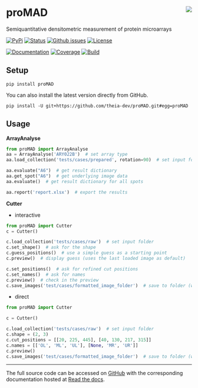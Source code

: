 # proMAD <img src='https://github.com/theia-dev/proMAD/raw/master/proMAD/data/templates/logo.png' align="right"/>
Semiquantitative densitometric measurement of protein microarrays


[![PyPi](https://img.shields.io/pypi/v/proMAD.svg?style=for-the-badge)](https://pypi.org/project/proMAD/)
[![Status](https://img.shields.io/pypi/status/proMAD.svg?style=for-the-badge)](https://pypi.org/project/proMAD/)
[![Github issues](https://img.shields.io/github/issues/theia-dev/proMAD.svg?style=for-the-badge)](https://github.com/theia-dev/proMAD/issues)
[![License](https://img.shields.io/github/license/theia-dev/proMAD.svg?style=for-the-badge)](https://github.com/theia-dev/proMAD/blob/master/LICENSE.txt)

[![Documentation](https://img.shields.io/readthedocs/promad.svg?style=for-the-badge)](https://promad.readthedocs.io)
[![Coverage](https://img.shields.io/coveralls/github/theia-dev/proMAD?style=for-the-badge)](https://coveralls.io/github/theia-dev/proMAD)
[![Build](https://img.shields.io/travis/theia-dev/proMAD.svg?style=for-the-badge)](https://travis-ci.org/theia-dev/proMAD)



## Setup
    pip install proMAD
    
You can also install the latest version directly from GitHub.

    pip install -U git+https://github.com/theia-dev/proMAD.git#egg=proMAD

    
## Usage
**ArrayAnalyse**
```python
from proMAD import ArrayAnalyse
aa = ArrayAnalyse('ARY022B')  # set array type
aa.load_collection('tests/cases/prepared', rotation=90)  # set input folder

aa.evaluate("A6")  # get result dictionary
aa.get_spot("A6")  # get underlying image data
aa.evaluate()  # get result dictionary for all spots

aa.report('report.xlsx')  # export the results
```
**Cutter**

* interactive
```python
from proMAD import Cutter
c = Cutter()

c.load_collection('tests/cases/raw')  # set input folder
c.set_shape()  # ask for the shape
c.guess_positions()  # use a simple guess as a starting point
c.preview()  # display guess (uses the last loaded image as default)

c.set_positions()  # ask for refined cut positions
c.set_names()  # ask for names
c.preview()  # check in the preview
c.save_images('test/cases/formatted_image_folder')  # save to folder (will be created if it does not exist)
```

* direct
```python
from proMAD import Cutter

c = Cutter()

c.load_collection('tests/cases/raw')  # set input folder
c.shape = (2, 3)
c.cut_positions = [[20, 225, 445], [40, 130, 217, 315]]
c.names = [['OL', 'ML', 'UL'], [None, 'MR', 'UR']]
c.preview()
c.save_images('test/cases/formatted_image_folder')  # save to folder (will be created if it does not exist)
```

***

The full source code can be accessed on [GitHub](https://github.com/theia-dev/proMAD) with the corresponding documentation hosted at [Read the docs](https://promad.readthedocs.io).

